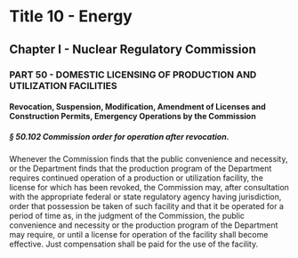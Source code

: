 
# Title 10 - Energy
## Chapter I - Nuclear Regulatory Commission
### PART 50 - DOMESTIC LICENSING OF PRODUCTION AND UTILIZATION FACILITIES
#### Revocation, Suspension, Modification, Amendment of Licenses and Construction Permits, Emergency Operations by the Commission
##### § 50.102 Commission order for operation after revocation.

Whenever the Commission finds that the public convenience and necessity, or the Department finds that the production program of the Department requires continued operation of a production or utilization facility, the license for which has been revoked, the Commission may, after consultation with the appropriate federal or state regulatory agency having jurisdiction, order that possession be taken of such facility and that it be operated for a period of time as, in the judgment of the Commission, the public convenience and necessity or the production program of the Department may require, or until a license for operation of the facility shall become effective. Just compensation shall be paid for the use of the facility.
